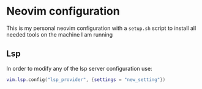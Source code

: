 # Neovim configuration
This is my personal neovim configuration with a ``setup.sh`` script to install all needed tools on the machine I am running

## Lsp
In order to modify any of the lsp server configuration use:

``` lua
vim.lsp.config("lsp_provider", {settings = "new_setting"})
```
